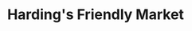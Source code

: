 ---
title: "Harding's Friendly Market"
url: /kalamazoo/hardings-friendly-market-howard-street/
shop: supermarket
---
